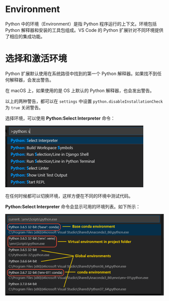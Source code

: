 # Environment

Python 中的环境（Environment）是指 Python 程序运行的上下文。环境包括Python 解释器和安装的工具包组成。VS Code 的 Python 扩展针对不同环境提供了相应的集成功能。

# 选择和激活环境

Python 扩展默认使用在系统路径中找到的第一个 Python 解释器。如果找不到任何解释器，会发出警告。

在 macOS 上，如果使用的是 OS 上默认的 Python 解释器，也会发出警告。

以上的两种警告，都可以在 `settings` 中设置 `python.disableInstallationCheck` 为 `true` 关闭警告。

选择环境，可以使用 **Python:Select Interpreter** 命令：

![](images/2019-11-23-15-08-18.png)

在任何时候都可以切换环境，这样方便在不同的环境中测试代码。

**Python:Select Interpreter** 命令会显示可用的环境列表。如下所示：

![](images/2019-11-23-15-12-57.png)


